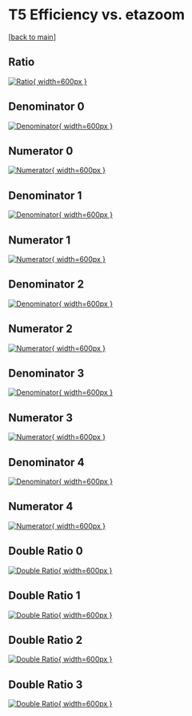 # T5 Efficiency vs. etazoom

[[back to main](./)]



## Ratio

[![Ratio](../mtv/var/T5_xtr_13_0_eff_etazoom.png){ width=600px }](../mtv/var/T5_xtr_13_0_eff_etazoom.pdf)

## Denominator 0

[![Denominator](../mtv/den/T5_xtr_13_0_eff_etazoom_den0.png){ width=600px }](../mtv/den/T5_xtr_13_0_eff_etazoom_den0.pdf)

## Numerator 0

[![Numerator](../mtv/num/T5_xtr_13_0_eff_etazoom_num0.png){ width=600px }](../mtv/num/T5_xtr_13_0_eff_etazoom_num0.pdf)

## Denominator 1

[![Denominator](../mtv/den/T5_xtr_13_0_eff_etazoom_den1.png){ width=600px }](../mtv/den/T5_xtr_13_0_eff_etazoom_den1.pdf)

## Numerator 1

[![Numerator](../mtv/num/T5_xtr_13_0_eff_etazoom_num1.png){ width=600px }](../mtv/num/T5_xtr_13_0_eff_etazoom_num1.pdf)

## Denominator 2

[![Denominator](../mtv/den/T5_xtr_13_0_eff_etazoom_den2.png){ width=600px }](../mtv/den/T5_xtr_13_0_eff_etazoom_den2.pdf)

## Numerator 2

[![Numerator](../mtv/num/T5_xtr_13_0_eff_etazoom_num2.png){ width=600px }](../mtv/num/T5_xtr_13_0_eff_etazoom_num2.pdf)

## Denominator 3

[![Denominator](../mtv/den/T5_xtr_13_0_eff_etazoom_den3.png){ width=600px }](../mtv/den/T5_xtr_13_0_eff_etazoom_den3.pdf)

## Numerator 3

[![Numerator](../mtv/num/T5_xtr_13_0_eff_etazoom_num3.png){ width=600px }](../mtv/num/T5_xtr_13_0_eff_etazoom_num3.pdf)

## Denominator 4

[![Denominator](../mtv/den/T5_xtr_13_0_eff_etazoom_den4.png){ width=600px }](../mtv/den/T5_xtr_13_0_eff_etazoom_den4.pdf)

## Numerator 4

[![Numerator](../mtv/num/T5_xtr_13_0_eff_etazoom_num4.png){ width=600px }](../mtv/num/T5_xtr_13_0_eff_etazoom_num4.pdf)

## Double Ratio 0

[![Double Ratio](../mtv/ratio/T5_xtr_13_0_eff_etazoom_ratio0.png){ width=600px }](../mtv/ratio/T5_xtr_13_0_eff_etazoom_ratio0.pdf)

## Double Ratio 1

[![Double Ratio](../mtv/ratio/T5_xtr_13_0_eff_etazoom_ratio1.png){ width=600px }](../mtv/ratio/T5_xtr_13_0_eff_etazoom_ratio1.pdf)

## Double Ratio 2

[![Double Ratio](../mtv/ratio/T5_xtr_13_0_eff_etazoom_ratio2.png){ width=600px }](../mtv/ratio/T5_xtr_13_0_eff_etazoom_ratio2.pdf)

## Double Ratio 3

[![Double Ratio](../mtv/ratio/T5_xtr_13_0_eff_etazoom_ratio3.png){ width=600px }](../mtv/ratio/T5_xtr_13_0_eff_etazoom_ratio3.pdf)


